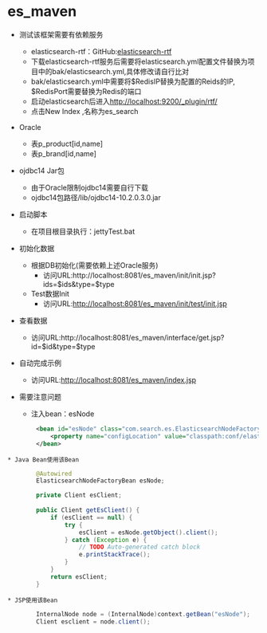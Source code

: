 es_maven
========
* 测试该框架需要有依赖服务  
	* elasticsearch-rtf：GitHub:[elasticsearch-rtf](https://github.com/medcl/elasticsearch-rtf/)  
	* 下载elasticsearch-rtf服务后需要将elasticsearch.yml配置文件替换为项目中的bak/elasticsearch.yml,具体修改请自行比对  
	* bak/elasticsearch.yml中需要将$RedisIP替换为配置的Reids的IP, $RedisPort需要替换为Redis的端口  
	* 启动elasticsearch后进入[http://localhost:9200/_plugin/rtf/](http://localhost:9200/_plugin/rtf/)  
	* 点击New Index ,名称为es_search

* Oracle  
	* 表p_product[id,name]  
	* 表p_brand[id,name]

* ojdbc14 Jar包  
	* 由于Oracle限制ojdbc14需要自行下载  
	* ojdbc14包路径/lib/ojdbc14-10.2.0.3.0.jar

* 启动脚本  
	* 在项目根目录执行：jettyTest.bat

* 初始化数据  
	* 根据DB初始化(需要依赖上述Oracle服务)  
		* 访问URL:http://localhost:8081/es_maven/init/init.jsp?ids=$ids&type=$type  
	* Test数据Init  
		* 访问URL:[http://localhost:8081/es_maven/init/test/init.jsp](http://localhost:8081/es_maven/init/test/init.jsp)

* 查看数据  
	* 访问URL:http://localhost:8081/es_maven/interface/get.jsp?id=$id&type=$type

* 自动完成示例  
	* 访问URL:[http://localhost:8081/es_maven/index.jsp](http://localhost:8081/es_maven/index.jsp)

* 需要注意问题  
	* 注入bean：esNode  
```xml
		<bean id="esNode" class="com.search.es.ElasticsearchNodeFactoryBean">
			<property name="configLocation" value="classpath:conf/elasticsearch.properties" />
		</bean>
```  
  
	* Java Bean使用该Bean  
```java
		@Autowired
		ElasticsearchNodeFactoryBean esNode;

		private Client esClient;
	
		public Client getEsClient() {
			if (esClient == null) {
				try {
					esClient = esNode.getObject().client();
				} catch (Exception e) {
					// TODO Auto-generated catch block
					e.printStackTrace();
				}
			}
			return esClient;
		}
```  
  
	* JSP使用该Bean  
```java
		InternalNode node = (InternalNode)context.getBean("esNode");
		Client esclient = node.client();
```
